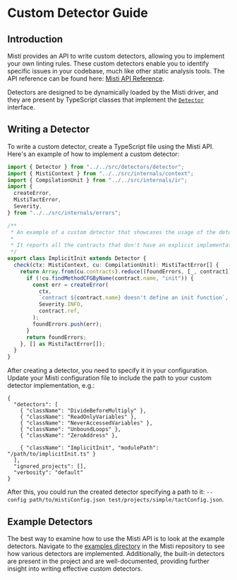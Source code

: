 # Custom Detector Guide

## Introduction

Misti provides an API to write custom detectors, allowing you to implement your own linting rules. These custom detectors enable you to identify specific issues in your codebase, much like other static analysis tools. The API reference can be found here: [Misti API Reference](./api/).

Detectors are designed to be dynamically loaded by the Misti driver, and they are present by TypeScript classes that implement the [`Detector`](./api/classes/detectors_detector.Detector.html) interface.

## Writing a Detector

To write a custom detector, create a TypeScript file using the Misti API. Here's an example of how to implement a custom detector:

```typescript
import { Detector } from "../../src/detectors/detector";
import { MistiContext } from "../../src/internals/context";
import { CompilationUnit } from "../../src/internals/ir";
import {
  createError,
  MistiTactError,
  Severity,
} from "../../src/internals/errors";

/**
 * An example of a custom detector that showcases the usage of the detector API.
 *
 * It reports all the contracts that don't have an explicit implementation of the init function.
 */
export class ImplicitInit extends Detector {
  check(ctx: MistiContext, cu: CompilationUnit): MistiTactError[] {
    return Array.from(cu.contracts).reduce((foundErrors, [_, contract]) => {
      if (!cu.findMethodCFGByName(contract.name, "init")) {
        const err = createError(
          ctx,
          `contract ${contract.name} doesn't define an init function`,
          Severity.INFO,
          contract.ref,
        );
        foundErrors.push(err);
      }
      return foundErrors;
    }, [] as MistiTactError[]);
  }
}
```

After creating a detector, you need to specify it in your configuration. Update your Misti configuration file to include the path to your custom detector implementation, e.g.:
```
{
  "detectors": [
    { "className": "DivideBeforeMultiply" },
    { "className": "ReadOnlyVariables" },
    { "className": "NeverAccessedVariables" },
    { "className": "UnboundLoops" },
    { "className": "ZeroAddress" },

    { "className": "ImplicitInit", "modulePath": "/path/to/implicitInit.ts" }
  ],
  "ignored_projects": [],
  "verbosity": "default"
}

```

After this, you could run the created detector specifying a path to it: `--config path/to/mistiConfig.json test/projects/simple/tactConfig.json`.

## Example Detectors

The best way to examine how to use the Misti API is to look at the example detectors. Navigate to the [examples directory](https://github.com/nowarp/misti/tree/master/examples) in the Misti repository to see how various detectors are implemented. Additionally, the built-in detectors are present in the project and are well-documented, providing further insight into writing effective custom detectors.
